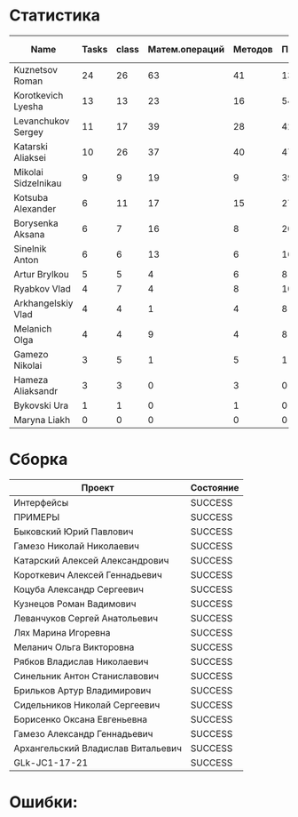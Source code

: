 # Статистика

| Name | Tasks | class | Матем.операций | Методов | Присваиваний | анон.класов | внутр.класов | констант | логирование | лямбды | переменных | перхватов исключений | приват. методов | приват. полей | сравнений | циклов |
| --- | --- | --- | --- | --- | --- | --- | --- | --- | --- | --- | --- | --- | --- | --- | --- | --- |
| Kuznetsov Roman | 24 | 26 | 63 | 41 | 133 | 0 | 0 | 0 | 0 | 0 | 97 | 0 | 6 | 4 | 8 | 29 |
| Korotkevich Lyesha | 13 | 13 | 23 | 16 | 54 | 0 | 0 | 0 | 0 | 0 | 42 | 0 | 0 | 0 | 5 | 1 |
| Levanchukov Sergey | 11 | 17 | 39 | 28 | 42 | 0 | 1 | 0 | 0 | 0 | 42 | 0 | 6 | 2 | 17 | 6 |
| Katarski Aliaksei | 10 | 26 | 37 | 40 | 47 | 0 | 0 | 0 | 0 | 0 | 44 | 0 | 12 | 8 | 12 | 13 |
| Mikolai Sidzelnikau | 9 | 9 | 19 | 9 | 39 | 0 | 0 | 0 | 0 | 0 | 37 | 0 | 0 | 0 | 1 | 0 |
| Kotsuba Alexander | 6 | 11 | 17 | 15 | 27 | 0 | 0 | 0 | 0 | 0 | 27 | 0 | 3 | 2 | 6 | 5 |
| Borysenka Aksana | 6 | 7 | 16 | 8 | 20 | 0 | 0 | 0 | 0 | 0 | 20 | 0 | 0 | 0 | 0 | 0 |
| Sinelnik Anton | 6 | 6 | 13 | 6 | 16 | 0 | 0 | 0 | 0 | 0 | 16 | 0 | 0 | 0 | 0 | 0 |
| Artur Brylkou | 5 | 5 | 4 | 6 | 8 | 0 | 0 | 0 | 0 | 0 | 8 | 0 | 0 | 0 | 0 | 0 |
| Ryabkov Vlad | 4 | 7 | 4 | 8 | 10 | 0 | 0 | 0 | 0 | 0 | 10 | 0 | 1 | 0 | 1 | 2 |
| Arkhangelskiy Vlad | 4 | 4 | 1 | 4 | 8 | 0 | 0 | 0 | 0 | 0 | 8 | 0 | 0 | 0 | 0 | 0 |
| Melanich Olga | 4 | 4 | 9 | 4 | 8 | 0 | 0 | 0 | 0 | 0 | 8 | 0 | 0 | 0 | 0 | 0 |
| Gamezo Nikolai | 3 | 5 | 1 | 5 | 1 | 0 | 0 | 0 | 0 | 0 | 1 | 0 | 0 | 0 | 0 | 1 |
| Hameza Aliaksandr | 3 | 3 | 0 | 3 | 0 | 0 | 0 | 0 | 0 | 0 | 0 | 0 | 0 | 0 | 0 | 0 |
| Bykovski Ura | 1 | 1 | 0 | 1 | 0 | 0 | 0 | 0 | 0 | 0 | 0 | 0 | 0 | 0 | 0 | 0 |
| Maryna Liakh | 0 | 0 | 0 | 0 | 0 | 0 | 0 | 0 | 0 | 0 | 0 | 0 | 0 | 0 | 0 | 0 |


# Сборка

| Проект | Состояние |
| --- | --- |
| Интерфейсы  | SUCCESS |
| ПРИМЕРЫ  | SUCCESS |
| Быковский Юрий Павлович  | SUCCESS |
| Гамезо Николай Николаевич  | SUCCESS |
| Катарский Алексей Александрович  | SUCCESS |
| Короткевич Алексей Геннадьевич  | SUCCESS |
| Коцуба Александр Сергеевич  | SUCCESS |
| Кузнецов Роман Вадимович  | SUCCESS |
| Леванчуков Сергей Анатольевич  | SUCCESS |
| Лях Марина Игоревна  | SUCCESS |
| Меланич Ольга Викторовна  | SUCCESS |
| Рябков Владислав Николаевич  | SUCCESS |
| Синельник Антон Станиславович  | SUCCESS |
| Брильков Артур Владимирович  | SUCCESS |
| Сидельников Николай Сергеевич  | SUCCESS |
| Борисенко Оксана Евгеньевна  | SUCCESS |
| Гамезо Александр Геннадьевич  | SUCCESS |
| Архангельский Владислав Витальевич  | SUCCESS |
| GLk-JC1-17-21  | SUCCESS |


# Ошибки:

